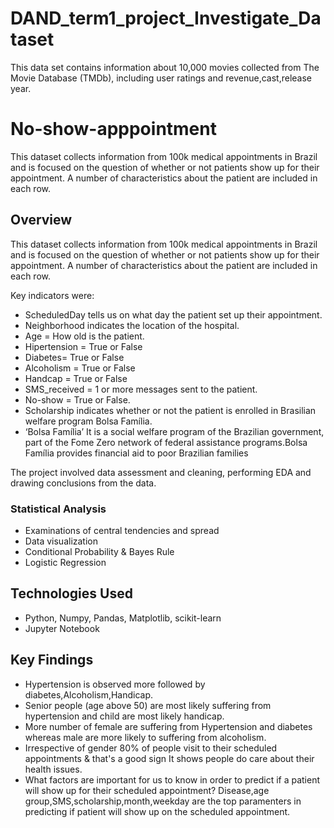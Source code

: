 # DAND_term1_project_Investigate_Dataset
This data set contains information about 10,000 movies collected from The Movie Database (TMDb), including user ratings and revenue,cast,release year.


# No-show-apppointment
This dataset collects information from 100k medical appointments in Brazil and is focused on the question of whether or not patients show up for their appointment. A number of characteristics about the patient are included in each row.

## Overview
This dataset collects information from 100k medical appointments in Brazil and is focused on the question of whether or not patients show up for their appointment. A number of characteristics about the patient are included in each row.

Key indicators were:
- ScheduledDay tells us on what day the patient set up their appointment.
- Neighborhood indicates the location of the hospital.
- Age = How old is the patient.
- Hipertension = True or False
- Diabetes= True or False
- Alcoholism = True or False
- Handcap = True or False
- SMS_received = 1 or more messages sent to the patient.
- No-show = True or False.
- Scholarship indicates whether or not the patient is enrolled in Brasilian welfare program Bolsa Família.
- ‘Bolsa Família’ It is a social welfare program of the Brazilian government, part of the Fome Zero network of federal assistance       programs.Bolsa Família provides financial aid to poor Brazilian families

The project involved data assessment and cleaning, performing EDA and drawing conclusions from the data.

### Statistical Analysis
- Examinations of central tendencies and spread
- Data visualization
- Conditional Probability & Bayes Rule
- Logistic Regression

## Technologies Used
- Python, Numpy, Pandas, Matplotlib, scikit-learn
- Jupyter Notebook

## Key Findings
- Hypertension is observed more followed by diabetes,Alcoholism,Handicap.
- Senior people (age above 50) are most likely suffering from hypertension and child are most likely handicap.
- More number of female are suffering from Hypertension and diabetes whereas male are more likely to suffering from alcoholism.
- Irrespective of gender 80% of people visit to their scheduled appointments & that's a good sign It shows people do care about their health issues.
- What factors are important for us to know in order to predict if a patient will show up for their scheduled appointment?
   Disease,age group,SMS,scholarship,month,weekday are the top paramenters in predicting if patient will show up on the scheduled           appointment.
